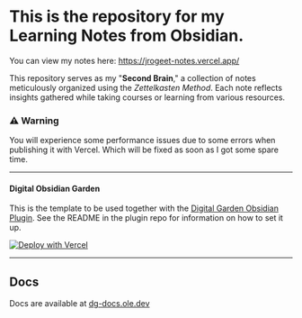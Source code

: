 # This is the repository for my Learning Notes from Obsidian.
You can view my notes here: https://jrogeet-notes.vercel.app/

This repository serves as my "**Second Brain**," a collection of notes meticulously organized using the *Zettelkasten Method*. 
Each note reflects insights gathered while taking courses or learning from various resources.

### ⚠️ Warning 
You will experience some performance issues due to some errors when publishing it with Vercel.
Which will be fixed as soon as I got some spare time.


---

#### Digital Obsidian Garden
This is the template to be used together with the [Digital Garden Obsidian Plugin](https://github.com/oleeskild/Obsidian-Digital-Garden). 
See the README in the plugin repo for information on how to set it up.

[![Deploy with Vercel](https://vercel.com/button)](https://vercel.com/new/clone?repository-url=https://github.com/oleeskild/digitalgarden)

---
## Docs
Docs are available at [dg-docs.ole.dev](https://dg-docs.ole.dev/)
